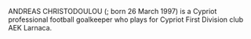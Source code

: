 ANDREAS CHRISTODOULOU (; born 26 March 1997) is a Cypriot professional football goalkeeper who plays for Cypriot First Division club AEK Larnaca.
